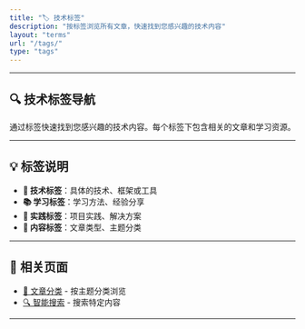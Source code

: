 ```yaml
---
title: "🏷️ 技术标签"
description: "按标签浏览所有文章，快速找到您感兴趣的技术内容"
layout: "terms"
url: "/tags/"
type: "tags"
---
```


---

## 🔍 技术标签导航

通过标签快速找到您感兴趣的技术内容。每个标签下包含相关的文章和学习资源。

---

## 💡 标签说明

- **🎯 技术标签**：具体的技术、框架或工具
- **📚 学习标签**：学习方法、经验分享
- **🔧 实践标签**：项目实践、解决方案
- **📝 内容标签**：文章类型、主题分类

---

## 🔗 相关页面

- [📁 文章分类](/categories/) - 按主题分类浏览
- [🔍 智能搜索](/search/) - 搜索特定内容

---
